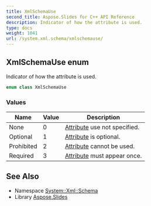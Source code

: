 ```yaml
---
title: XmlSchemaUse
second_title: Aspose.Slides for C++ API Reference
description: Indicator of how the attribute is used.
type: docs
weight: 1041
url: /system.xml.schema/xmlschemause/
---
```

## XmlSchemaUse enum


Indicator of how the attribute is used.

```cpp
enum class XmlSchemaUse
```

### Values

| Name | Value | Description |
| --- | --- | --- |
| None | 0 | [Attribute](../../system/attribute/) use not specified. |
| Optional | 1 | [Attribute](../../system/attribute/) is optional. |
| Prohibited | 2 | [Attribute](../../system/attribute/) cannot be used. |
| Required | 3 | [Attribute](../../system/attribute/) must appear once. |

## See Also

* Namespace [System::Xml::Schema](../)
* Library [Aspose.Slides](../../)